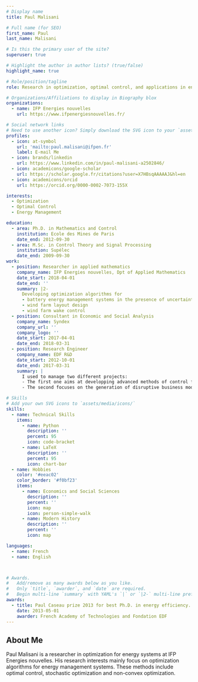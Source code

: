 ```yaml
---
# Display name
title: Paul Malisani

# Full name (for SEO)
first_name: Paul
last_name: Malisani

# Is this the primary user of the site?
superuser: true

# Highlight the author in author lists? (true/false)
highlight_name: true

# Role/position/tagline
role: Research in optimization, optimal control, and applications in energy management

# Organizations/Affiliations to display in Biography blox
organizations:
  - name: IFP Energies nouvelles
    url: https://www.ifpenergiesnouvelles.fr/

# Social network links
# Need to use another icon? Simply download the SVG icon to your `assets/media/icons/` folder.
profiles:
  - icon: at-symbol
    url: 'mailto:paul.malisani@ifpen.fr'
    label: E-mail Me
  - icon: brands/linkedin
    url: https://www.linkedin.com/in/paul-malisani-a2502846/
  - icon: academicons/google-scholar
    url: https://scholar.google.fr/citations?user=X7HBsqAAAAAJ&hl=en
  - icon: academicons/orcid
    url: https://orcid.org/0000-0002-7073-155X

interests:
  - Optimization
  - Optimal Control
  - Energy Management

education:
  - area: Ph.D. in Mathematics and Control
    institution: Ecole des Mines de Paris
    date_end: 2012-09-30
  - area: M.Sc. in Control Theory and Signal Processing
    institution: Supélec
    date_end: 2009-09-30
work:
  - position: Researcher in applied mathematics
    company_name: IFP Energies nouvelles, Dpt of Applied Mathematics
    date_start: 2018-04-01
    date_end: ''
    summary: |2-
      Developing optimization algorithms for
      - battery energy management systems in the presence of uncertainties
      - wind farm layout design
      - wind farm wake control
  - position: Consultant in Economic and Social Analysis
    company_name: Syndex
    company_url: ''
    company_logo: ''
    date_start: 2017-04-01
    date_end: 2018-03-31
  - position: Research Engineer 
    company_name: EDF R&D
    date_start: 2012-10-01
    date_end: 2017-03-31
    summary: |
      I used to manage two different projects:
      - The first one aims at developping advanced methods of control for integration of the demand side flexibility into the electrical grid both from a technical and economical view-point
      - The second focuses on the generation of disruptive business models for EDF's B2C market.

# Skills
# Add your own SVG icons to `assets/media/icons/`
skills:
  - name: Technical Skills
    items:
      - name: Python
        description: ''
        percent: 95
        icon: code-bracket
      - name: LaTeX
        description: ''
        percent: 95
        icon: chart-bar
  - name: Hobbies
    color: '#eeac02'
    color_border: '#f0bf23'
    items:
      - name: Economics and Social Sciences
        description: ''
        percent: ''
        icon: map
        icon: person-simple-walk
      - name: Modern History
        description: ''
        percent: ''
        icon: map

languages:
  - name: French
  - name: English



# Awards.
#   Add/remove as many awards below as you like.
#   Only `title`, `awarder`, and `date` are required.
#   Begin multi-line `summary` with YAML's `|` or `|2-` multi-line prefix and indent 2 spaces below.
awards:
  - title: Paul Caseau prize 2013 for best Ph.D. in energy efficiency.
    date: 2013-05-01
    awarder: French Academy of Technologies and Fondation EDF
---
```

## About Me

Paul Malisani is a researcher in optimization for energy systems at IFP Energies nouvelles. His research interests mainly focus on optimization algorithms for energy management systems. These methods include optimal control, stochastic optimization and non-convex optimization.
